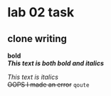 # lab 02 task
## clone writing 
**bold**\
***This text is both bold and italics***
 
 *This text is italics*\
~~OOPS I made an error~~
```qoute```

